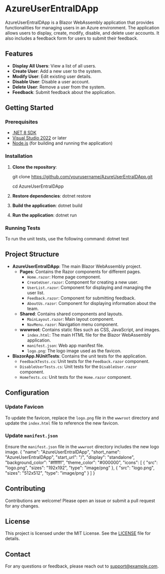 # AzureUserEntraIDApp

AzureUserEntraIDApp is a Blazor WebAssembly application that provides functionalities for managing users in an Azure environment. The application allows users to display, create, modify, disable, and delete user accounts. It also includes a feedback form for users to submit their feedback.

## Features

- **Display All Users**: View a list of all users.
- **Create User**: Add a new user to the system.
- **Modify User**: Edit existing user details.
- **Disable User**: Disable a user account.
- **Delete User**: Remove a user from the system.
- **Feedback**: Submit feedback about the application.

## Getting Started

### Prerequisites

- [.NET 8 SDK](https://dotnet.microsoft.com/download/dotnet/8.0)
- [Visual Studio 2022](https://visualstudio.microsoft.com/vs/) or later
- [Node.js](https://nodejs.org/) (for building and running the application)

### Installation

1. **Clone the repository**:
   
   git clone https://github.com/yourusername/AzureUserEntraIDApp.git
   
   cd AzureUserEntraIDApp

3. **Restore dependencies**:
    dotnet restore
   
4. **Build the application**:
    dotnet build
   
5. **Run the application**:
    dotnet run
   
### Running Tests

To run the unit tests, use the following command:
dotnet test

## Project Structure

- **AzureUserEntraIDApp**: The main Blazor WebAssembly project.
  - **Pages**: Contains the Razor components for different pages.
    - `Home.razor`: Home page component.
    - `CreateUser.razor`: Component for creating a new user.
    - `UserList.razor`: Component for displaying and managing the user list.
    - `Feedback.razor`: Component for submitting feedback.
    - `AboutUs.razor`: Component for displaying information about the team.
  - **Shared**: Contains shared components and layouts.
    - `MainLayout.razor`: Main layout component.
    - `NavMenu.razor`: Navigation menu component.
  - **wwwroot**: Contains static files such as CSS, JavaScript, and images.
    - `index.html`: The main HTML file for the Blazor WebAssembly application.
    - `manifest.json`: Web app manifest file.
    - `logo.png`: The logo image used as the favicon.
- **BlazorApp.NUnitTests**: Contains the unit tests for the application.
  - `FeedbackTests.cs`: Unit tests for the `Feedback.razor` component.
  - `DisableUserTests.cs`: Unit tests for the `DisableUser.razor` component.
  - `HomeTests.cs`: Unit tests for the `Home.razor` component.

## Configuration

### Update Favicon

To update the favicon, replace the `logo.png` file in the `wwwroot` directory and update the `index.html` file to reference the new favicon.

### Update `manifest.json`

Ensure the `manifest.json` file in the `wwwroot` directory includes the new logo image.
{ "name": "AzureUserEntraIDApp", "short_name": "AzureUserEntraIDApp", "start_url": "/", "display": "standalone", "background_color": "#ffffff", "theme_color": "#000000", "icons": [ { "src": "logo.png", "sizes": "192x192", "type": "image/png" }, { "src": "logo.png", "sizes": "512x512", "type": "image/png" } ] }


## Contributing

Contributions are welcome! Please open an issue or submit a pull request for any changes.

## License

This project is licensed under the MIT License. See the [LICENSE](LICENSE) file for details.

## Contact

For any questions or feedback, please reach out to [support@example.com](mailto:support@example.com).


    
